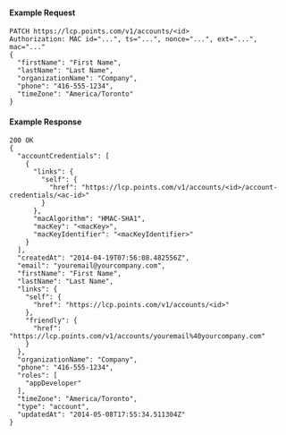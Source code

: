 #### Example Request

    PATCH https://lcp.points.com/v1/accounts/<id>
    Authorization: MAC id="...", ts="...", nonce="...", ext="...", mac="..."
    {
      "firstName": "First Name",
      "lastName": "Last Name",
      "organizationName": "Company",
      "phone": "416-555-1234",
      "timeZone": "America/Toronto"
    }

#### Example Response

    200 OK
    {
      "accountCredentials": [
        {
          "links": {
            "self": {
              "href": "https://lcp.points.com/v1/accounts/<id>/account-credentials/<ac-id>"
            }
          },
          "macAlgorithm": "HMAC-SHA1",
          "macKey": "<macKey>",
          "macKeyIdentifier": "<macKeyIdentifier>"
        }
      ],
      "createdAt": "2014-04-19T07:56:08.482556Z",
      "email": "youremail@yourcompany.com",
      "firstName": "First Name",
      "lastName": "Last Name",
      "links": {
        "self": {
          "href": "https://lcp.points.com/v1/accounts/<id>"
        },
        "friendly": {
          "href": "https://lcp.points.com/v1/accounts/youremail%40yourcompany.com"
        }
      },
      "organizationName": "Company",
      "phone": "416-555-1234",
      "roles": [
        "appDeveloper"
      ],
      "timeZone": "America/Toronto",
      "type": "account",
      "updatedAt": "2014-05-08T17:55:34.511304Z"
    }

